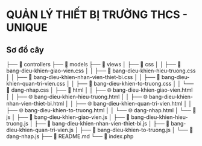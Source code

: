 # QUẢN LÝ THIẾT BỊ TRƯỜNG THCS - UNIQUE

## Sơ đồ cây
├── 📁 controllers
├── 📁 models
├── 📁 views
│   ├── 📁 css
│   │   ├── 🎨 bang-dieu-khien-giao-vien.css
│   │   ├── 🎨 bang-dieu-khien-hieu-truong.css
│   │   ├── 🎨 bang-dieu-khien-nhan-vien-thiet-bi.css
│   │   ├── 🎨 bang-dieu-khien-quan-tri-vien.css
│   │   ├── 🎨 bang-dieu-khien-to-truong.css
│   │   └── 🎨 dang-nhap.css
│   ├── 📁 html
│   │   ├── 🌐 bang-dieu-khien-giao-vien.html
│   │   ├── 🌐 bang-dieu-khien-hieu-truong.html
│   │   ├── 🌐 bang-dieu-khien-nhan-vien-thiet-bi.html
│   │   ├── 🌐 bang-dieu-khien-quan-tri-vien.html
│   │   ├── 🌐 bang-dieu-khien-to-truong.html
│   │   └── 🌐 dang-nhap.html
│   └── 📁 js
│       ├── 📄 bang-dieu-khien-giao-vien.js
│       ├── 📄 bang-dieu-khien-hieu-truong.js
│       ├── 📄 bang-dieu-khien-nhan-vien-thiet-bi.js
│       ├── 📄 bang-dieu-khien-quan-tri-vien.js
│       ├── 📄 bang-dieu-khien-to-truong.js
│       └── 📄 dang-nhap.js
├── 📝 README.md
└── 🐘 index.php
